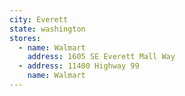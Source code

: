```yaml
---
city: Everett
state: washington
stores:
  - name: Walmart
    address: 1605 SE Everett Mall Way
  - address: 11400 Highway 99
    name: Walmart
---
```

